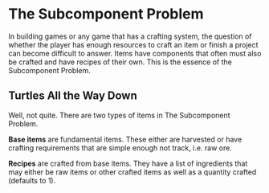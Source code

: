 # The Subcomponent Problem

In building games or any game that has a crafting system, the question of whether the player has enough resources to craft an item or finish a project can become difficult to answer. Items have components that often must also be crafted and have recipes of their own. This is the essence of the Subcomponent Problem.

## Turtles All the Way Down

Well, not quite. There are two types of items in The Subcomponent Problem.

**Base items** are fundamental items. These either are harvested or have crafting requirements that are simple enough not track, i.e. raw ore.

**Recipes** are crafted from base items. They have a list of ingredients that may either be raw items or other crafted items as well as a quantity crafted (defaults to 1).